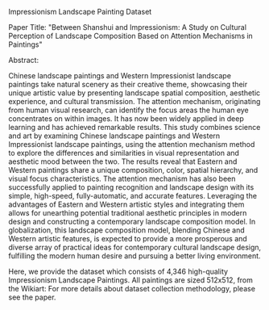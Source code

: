 Impressionism Landscape Painting Dataset

Paper Title: "Between Shanshui and Impressionism: A Study on Cultural Perception of Landscape Composition Based on Attention Mechanisms in Paintings"

Abstract:

Chinese landscape paintings and Western Impressionist landscape paintings take natural scenery as their creative theme, showcasing their unique artistic value by presenting landscape spatial composition, aesthetic experience, and cultural transmission. The attention mechanism, originating from human visual research, can identify the focus areas the human eye concentrates on within images. It has now been widely applied in deep learning and has achieved remarkable results. This study combines science and art by examining Chinese landscape paintings and Western Impressionist landscape paintings, using the attention mechanism method to explore the differences and similarities in visual representation and aesthetic mood between the two. The results reveal that Eastern and Western paintings share a unique composition, color, spatial hierarchy, and visual focus characteristics. The attention mechanism has also been successfully applied to painting recognition and landscape design with its simple, high-speed, fully-automatic, and accurate features. Leveraging the advantages of Eastern and Western artistic styles and integrating them allows for unearthing potential traditional aesthetic principles in modern design and constructing a contemporary landscape composition model. In globalization, this landscape composition model, blending Chinese and Western artistic features, is expected to provide a more prosperous and diverse array of practical ideas for contemporary cultural landscape design, fulfilling the modern human desire and pursuing a better living environment.

Here, we provide the dataset which consists of 4,346 high-quality Impressionism Landscape Paintings. All paintings are sized 512x512, from the Wikiart:
For more details about dataset collection methodology, please see the paper.


